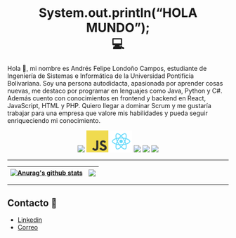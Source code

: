 <h1 align="center"> System.out.println(“HOLA MUNDO”);  
  <br>💻
</h1>

<p>
  Hola 👋, mi nombre es Andrés Felipe Londoño Campos, estudiante de Ingeniería de Sistemas e Informática de la Universidad Pontificia Bolivariana. Soy una persona         autodidacta, apasionada por aprender cosas nuevas, me destaco por programar en lenguajes como Java, Python y C#. Además cuento con conocimientos en frontend y backend   en React, JavaScript, HTML y PHP. Quiero llegar a dominar Scrum y me gustaría trabajar para una empresa que valore mis habilidades y pueda seguir enriqueciendo mi       conocimiento.
</p>

<div align="center">
<code><img height="50" src="https://www.gmkfreelogos.com/logos/J/img/Java-3.gif"></code>
<code><img height="50" src="https://raw.githubusercontent.com/github/explore/80688e429a7d4ef2fca1e82350fe8e3517d3494d/topics/javascript/javascript.png"></code>
<code><img height="50" src="https://raw.githubusercontent.com/github/explore/80688e429a7d4ef2fca1e82350fe8e3517d3494d/topics/react/react.png"></code>
<code><img height="50" src="https://play-lh.googleusercontent.com/85WnuKkqDY4gf6tndeL4_Ng5vgRk7PTfmpI4vHMIosyq6XQ7ZGDXNtYG2s0b09kJMw"></code>
<code><img height="50" src="https://play-lh.googleusercontent.com/uGqP7F-E_eaEwTb3hMz63MWf0YKRSK6n9INBwibBSOrGDg6B3sd-ACuqNrR312ohdQ"></code>
<code><img height="50" src="https://cdn-icons-png.flaticon.com/512/5968/5968242.png"></code>
</div>
  
<hr>

<div align="center">
  
| <a href="https://github.com/anuraghazra/github-readme-stats"><img align="center" src="https://github-readme-stats.vercel.app/api?username=ApidriuC&show_icons=true&include_all_commits=true&theme=buefy&hide_border=true" alt="Anurag's github stats" /></a> | <a href="https://github.com/anuraghazra/github-readme-stats"><img align="center" src="https://github-readme-stats.vercel.app/api/top-langs/?username=ApidriuC&layout=compact&theme=buefy&hide_border=true" /></a> |
| ------------- | ------------- |
  
</div>
<hr>

## Contacto 📩

- [Linkedin](https://www.linkedin.com/in/andr%C3%A9s-felipe-londo%C3%B1o-campos-b03741222/)
- [Correo](mailto:andresfloncam@gmail.com)



